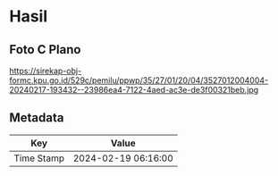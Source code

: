 # Hasil

## Foto C Plano

https://sirekap-obj-formc.kpu.go.id/529c/pemilu/ppwp/35/27/01/20/04/3527012004004-20240217-193432--23986ea4-7122-4aed-ac3e-de3f00321beb.jpg


## Metadata

| Key        | Value               |
| ---------- | ------------------- |
| Time Stamp | 2024-02-19 06:16:00 |



